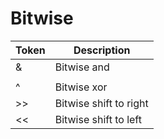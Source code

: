 # Bitwise

| Token | Description |
| --- | --- |
| & | Bitwise and |
| | | Bitwise or |
| ^ | Bitwise xor |
| >> | Bitwise shift to right |
| << | Bitwise shift to left |
